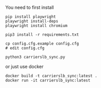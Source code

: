 You need to first install 

```
pip install playwright
playwright install-deps 
playwright install chromium

pip3 install -r requirements.txt

cp config.cfg.example config.cfg
# edit config.cfg

python3 carrierslb_sync.py

```

or just use docker

```
docker build -t carrierslb_sync:latest .
docker run -it carrierslb_sync:latest
```


